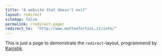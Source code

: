 ```yaml
---
title: "A website that doesn't exit"
layout: redirect
sitemap: false
permalink: /redirect-page/
redirect_to:  "http://www.matteofortini.it/info/"
---
```

This is just a page to demonstrate the `redirect`-layout, programmend by [Kanishk](http://codingtips.kanishkkunal.in/about/).
